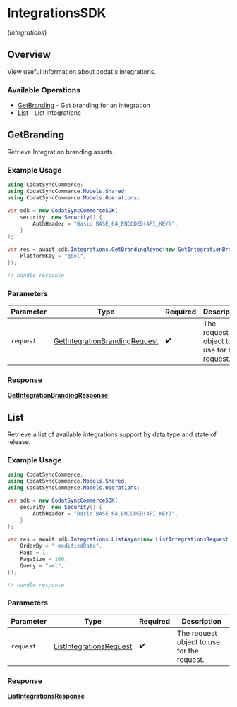 # IntegrationsSDK
(*Integrations*)

## Overview

View useful information about codat's integrations.

### Available Operations

* [GetBranding](#getbranding) - Get branding for an integration
* [List](#list) - List integrations

## GetBranding

Retrieve Integration branding assets.

### Example Usage

```csharp
using CodatSyncCommerce;
using CodatSyncCommerce.Models.Shared;
using CodatSyncCommerce.Models.Operations;

var sdk = new CodatSyncCommerceSDK(
    security: new Security() {
        AuthHeader = "Basic BASE_64_ENCODED(API_KEY)",
    }
);

var res = await sdk.Integrations.GetBrandingAsync(new GetIntegrationBrandingRequest() {
    PlatformKey = "gbol",
});

// handle response
```

### Parameters

| Parameter                                                                                 | Type                                                                                      | Required                                                                                  | Description                                                                               |
| ----------------------------------------------------------------------------------------- | ----------------------------------------------------------------------------------------- | ----------------------------------------------------------------------------------------- | ----------------------------------------------------------------------------------------- |
| `request`                                                                                 | [GetIntegrationBrandingRequest](../../models/operations/GetIntegrationBrandingRequest.md) | :heavy_check_mark:                                                                        | The request object to use for the request.                                                |


### Response

**[GetIntegrationBrandingResponse](../../models/operations/GetIntegrationBrandingResponse.md)**


## List

Retrieve a list of available integrations support by data type and state of release.

### Example Usage

```csharp
using CodatSyncCommerce;
using CodatSyncCommerce.Models.Shared;
using CodatSyncCommerce.Models.Operations;

var sdk = new CodatSyncCommerceSDK(
    security: new Security() {
        AuthHeader = "Basic BASE_64_ENCODED(API_KEY)",
    }
);

var res = await sdk.Integrations.ListAsync(new ListIntegrationsRequest() {
    OrderBy = "-modifiedDate",
    Page = 1,
    PageSize = 100,
    Query = "vel",
});

// handle response
```

### Parameters

| Parameter                                                                     | Type                                                                          | Required                                                                      | Description                                                                   |
| ----------------------------------------------------------------------------- | ----------------------------------------------------------------------------- | ----------------------------------------------------------------------------- | ----------------------------------------------------------------------------- |
| `request`                                                                     | [ListIntegrationsRequest](../../models/operations/ListIntegrationsRequest.md) | :heavy_check_mark:                                                            | The request object to use for the request.                                    |


### Response

**[ListIntegrationsResponse](../../models/operations/ListIntegrationsResponse.md)**


